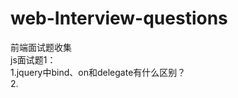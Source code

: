 # web-Interview-questions
前端面试题收集  
js面试题1：  
   1.jquery中bind、on和delegate有什么区别？  
   2.<script>标签中defer和async属性的作用是什么？他们有什么区别？  
   4.如何将参数从一个函数传递到另一个函数？请写出实现代码。  
   5.解释一下重绘和重排？  
   6.querySelector存在什么问题？   
   7.原生ajax的创建过程？  
